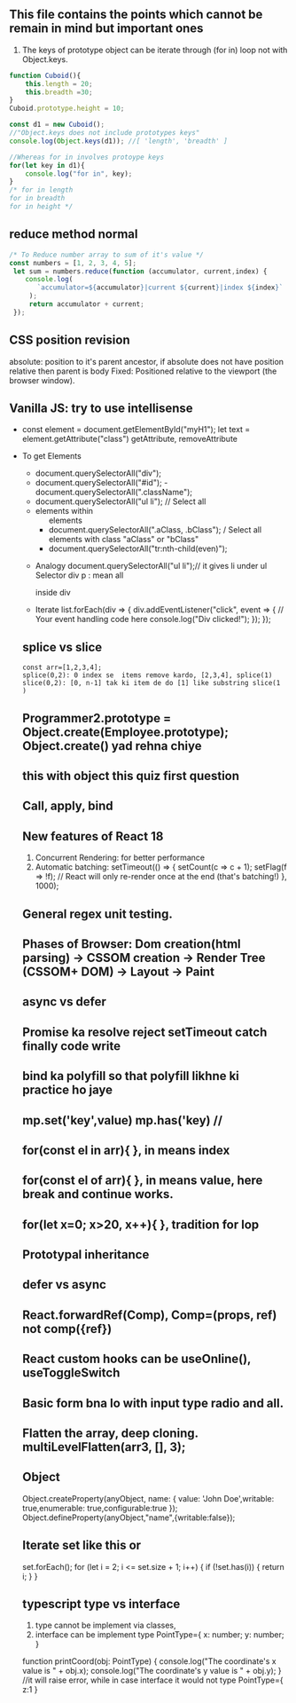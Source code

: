 ## This file contains the points which cannot be remain in mind but important ones

1. The keys of prototype object can be iterate through (for in) loop not with Object.keys.
```js
function Cuboid(){
    this.length = 20;
    this.breadth =30;
}
Cuboid.prototype.height = 10;

const d1 = new Cuboid();
//"Object.keys does not include prototypes keys"
console.log(Object.keys(d1)); //[ 'length', 'breadth' ]

//Whereas for in involves protoype keys
for(let key in d1){
    console.log("for in", key);
}
/* for in length
for in breadth
for in height */
```
## reduce method normal
```js
/* To Reduce number array to sum of it's value */
const numbers = [1, 2, 3, 4, 5];
 let sum = numbers.reduce(function (accumulator, current,index) {
    console.log(
       `accumulator=${accumulator}|current ${current}|index ${index}`
     );
     return accumulator + current;
 });

```
## CSS position revision
absolute: position to it's parent ancestor,
    if absolute does not have position relative then parent is body
Fixed: Positioned relative to the viewport (the browser window).

## Vanilla JS: try to use intellisense
- const element = document.getElementById("myH1"); 
let text = element.getAttribute("class")
getAttribute, removeAttribute

- To get Elements
    - document.querySelectorAll("div");
    - document.querySelectorAll("#id"); - document.querySelectorAll(".className");
    - document.querySelectorAll("ul li"); // Select all <li> elements within <ul> elements
    - document.querySelectorAll(".aClass, .bClass"); / Select all elements with class "aClass" or "bClass"
    - document.querySelectorAll("tr:nth-child(even)");
- Analogy
    document.querySelectorAll("ul li");// it gives li under ul
    Selector div p : mean all <p> inside div
- Iterate
  list.forEach(div => {
    div.addEventListener("click", event => {
        // Your event handling code here
        console.log("Div clicked!");
    });
});
## splice vs slice
    const arr=[1,2,3,4];
    splice(0,2): 0 index se  items remove kardo, [2,3,4], splice(1)
    slice(0,2): [0, n-1] tak ki item de do [1] like substring slice(1   )

## Programmer2.prototype = Object.create(Employee.prototype); Object.create() yad rehna chiye
## this with object this quiz first question
## Call, apply, bind
## New features of React 18
1. Concurrent Rendering: for better performance
2. Automatic batching: setTimeout(() => {
  setCount(c => c + 1);
  setFlag(f => !f);
  // React will only re-render once at the end (that's batching!)
}, 1000);

## General regex unit testing.
## Phases of Browser: Dom creation(html parsing) -> CSSOM creation -> Render Tree (CSSOM+ DOM) -> Layout -> Paint
## async vs defer
## Promise ka resolve reject setTimeout catch finally code write
## bind ka polyfill so that polyfill likhne ki practice ho jaye

## mp.set('key',value) mp.has('key) //
## for(const el in arr){ }, in means index
## for(const el of arr){ }, in means value, here break and continue works.
## for(let x=0; x>20, x++){ }, tradition for lop
## Prototypal inheritance
## defer vs async
## React.forwardRef(Comp),<Comp ref={ref}/> Comp=(props, ref) not comp({ref})
## React custom hooks can be useOnline(), useToggleSwitch
## Basic form bna lo with input type radio and all.
## Flatten the array, deep cloning. multiLevelFlatten(arr3, [], 3);  

## Object
Object.createProperty(anyObject,   name: {   value: 'John Doe',writable: true,enumerable: true,configurable:true });
Object.defineProperty(anyObject,"name",{writable:false});

## Iterate set like this or 
set.forEach();
for (let i = 2; i <= set.size + 1; i++) {
        if (!set.has(i)) {
            return i;
        }
}

## typescript type vs interface
1. type cannot be implement via classes,
2. interface can be implement
type PointType={
   x: number;
   y: number;
}

function printCoord(obj: PointType) {
  console.log("The coordinate's x value is " + obj.x);
  console.log("The coordinate's y value is " + obj.y);
}
 //it will raise error, while in case interface it would not
type PointType={
   z:1
}
